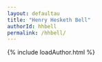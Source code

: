 ```yaml
---
layout: defaultau
title: "Henry Hesketh Bell"
authorId: hhbell
permalink: /hhbell/
---
```

{% include loadAuthor.html %}
<script>
    $(document).ready(function(){
        showAuthorBio('{{ page.authorId }}');
   });
</script>
